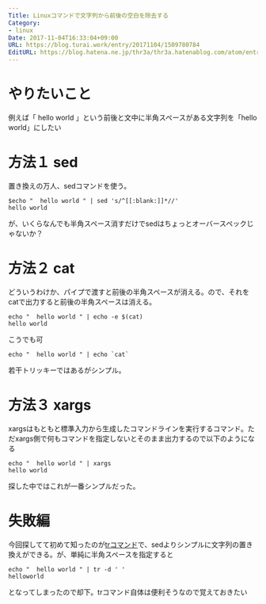```yaml
---
Title: Linuxコマンドで文字列から前後の空白を除去する
Category:
- linux
Date: 2017-11-04T16:33:04+09:00
URL: https://blog.turai.work/entry/20171104/1509780784
EditURL: https://blog.hatena.ne.jp/thr3a/thr3a.hatenablog.com/atom/entry/8599973812314376692
---
```


# やりたいこと

例えば「  hello world  」という前後と文中に半角スペースがある文字列を「hello world」にしたい

# 方法１ sed

置き換えの万人、sedコマンドを使う。

```
$echo "  hello world " | sed 's/^[[:blank:]]*//'
hello world
```

が、いくらなんでも半角スペース消すだけでsedはちょっとオーバースペックじゃないか？

# 方法２ cat

どういうわけか、パイプで渡すと前後の半角スペースが消える。ので、それをcatで出力すると前後の半角スペースは消える。

```
echo "  hello world " | echo -e $(cat)
hello world
```

こうでも可

```
echo "  hello world " | echo `cat`
```

若干トリッキーではあるがシンプル。

# 方法３ xargs

xargsはもともと標準入力から生成したコマンドラインを実行するコマンド。ただxargs側で何もコマンドを指定しないとそのまま出力するので以下のようになる

```
echo "  hello world " | xargs
hello world
```

探した中ではこれが一番シンプルだった。

# 失敗編

今回探してて初めて知ったのが[trコマンド](http://itpro.nikkeibp.co.jp/article/COLUMN/20060227/230906/)で、sedよりシンプルに文字列の置き換えができる。が、単純に半角スペースを指定すると

```
echo "  hello world " | tr -d ' '
helloworld
```

となってしまったので却下。trコマンド自体は便利そうなので覚えておきたい
